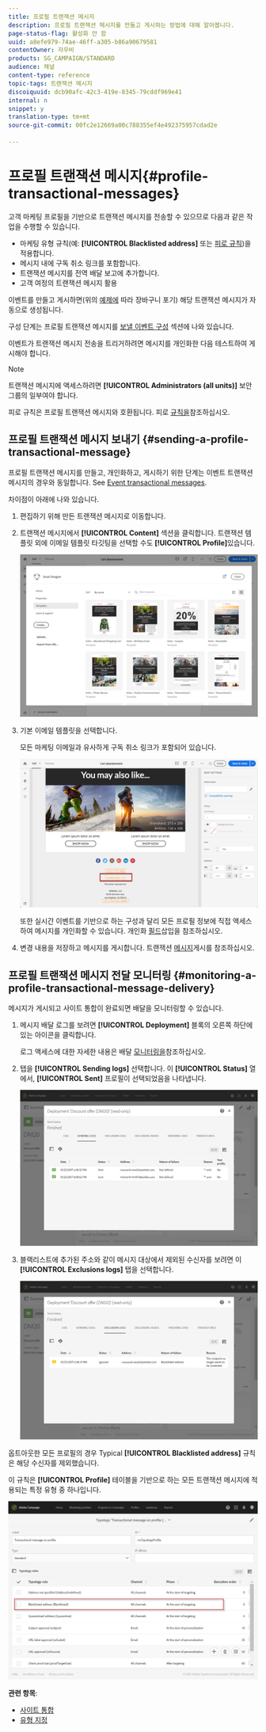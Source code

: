 ```yaml
---
title: 프로필 트랜잭션 메시지
description: 프로필 트랜잭션 메시지를 만들고 게시하는 방법에 대해 알아봅니다.
page-status-flag: 활성화 안 함
uuid: a8efe979-74ae-46ff-a305-b86a90679581
contentOwner: 자우비
products: SG_CAMPAIGN/STANDARD
audience: 채널
content-type: reference
topic-tags: 트랜잭션 메시지
discoiquuid: dcb90afc-42c3-419e-8345-79cddf969e41
internal: n
snippet: y
translation-type: tm+mt
source-git-commit: 00fc2e12669a00c788355ef4e492375957cdad2e

---
```



# 프로필 트랜잭션 메시지{#profile-transactional-messages}

고객 마케팅 프로필을 기반으로 트랜잭션 메시지를 전송할 수 있으므로 다음과 같은 작업을 수행할 수 있습니다.

* 마케팅 유형 규칙(예: **[!UICONTROL Blacklisted address]** 또는 [피로 규칙](../../administration/using/fatigue-rules.md))을 적용합니다.
* 메시지 내에 구독 취소 링크를 포함합니다.
* 트랜잭션 메시지를 전역 배달 보고에 추가합니다.
* 고객 여정의 트랜잭션 메시지 활용

이벤트를 만들고 게시하면(위의 [예제에](../../channels/using/about-transactional-messaging.md#transactional-messaging-operating-principle) 따라 장바구니 포기) 해당 트랜잭션 메시지가 자동으로 생성됩니다.

구성 단계는 프로필 트랜잭션 메시지를 [보낼 이벤트 구성](../../administration/using/configuring-transactional-messaging.md#use-case--configuring-an-event-to-send-a-transactional-message) 섹션에 나와 있습니다.

이벤트가 트랜잭션 메시지 전송을 트리거하려면 메시지를 개인화한 다음 테스트하여 게시해야 합니다.

>[!NOTE]
>
>트랜잭션 메시지에 액세스하려면 **[!UICONTROL Administrators (all units)]** 보안 그룹의 일부여야 합니다.
>
>피로 규칙은 프로필 트랜잭션 메시지와 호환됩니다. 피로 [규칙을](../../administration/using/fatigue-rules.md)참조하십시오.

## 프로필 트랜잭션 메시지 보내기 {#sending-a-profile-transactional-message}

프로필 트랜잭션 메시지를 만들고, 개인화하고, 게시하기 위한 단계는 이벤트 트랜잭션 메시지의 경우와 동일합니다. See [Event transactional messages](../../channels/using/event-transactional-messages.md).

차이점이 아래에 나와 있습니다.

1. 편집하기 위해 만든 트랜잭션 메시지로 이동합니다.
1. 트랜잭션 메시지에서 **[!UICONTROL Content]** 섹션을 클릭합니다. 트랜잭션 템플릿 외에 이메일 템플릿 타깃팅을 선택할 수도 **[!UICONTROL Profile]**&#x200B;있습니다.

   ![](assets/message-center_marketing_templates.png)

1. 기본 이메일 템플릿을 선택합니다.

   모든 마케팅 이메일과 유사하게 구독 취소 링크가 포함되어 있습니다.

   ![](assets/message-center_marketing_perso_unsubscription.png)

   또한 실시간 이벤트를 기반으로 하는 구성과 달리 모든 프로필 정보에 직접 액세스하여 메시지를 개인화할 수 있습니다. 개인화 [필드](../../designing/using/personalization.md#inserting-a-personalization-field)삽입을 참조하십시오.

1. 변경 내용을 저장하고 메시지를 게시합니다. 트랜잭션 [메시지](../../channels/using/event-transactional-messages.md#publishing-a-transactional-message)게시를 참조하십시오.

## 프로필 트랜잭션 메시지 전달 모니터링 {#monitoring-a-profile-transactional-message-delivery}

메시지가 게시되고 사이트 통합이 완료되면 배달을 모니터링할 수 있습니다.

1. 메시지 배달 로그를 보려면 **[!UICONTROL Deployment]** 블록의 오른쪽 하단에 있는 아이콘을 클릭합니다.

   로그 액세스에 대한 자세한 내용은 배달 [모니터링을](../../sending/using/monitoring-a-delivery.md)참조하십시오.

1. 탭을 **[!UICONTROL Sending logs]** 선택합니다. 이 **[!UICONTROL Status]** 열에서, **[!UICONTROL Sent]** 프로필이 선택되었음을 나타냅니다.

   ![](assets/message-center_marketing_sending_logs.png)

1. 블랙리스트에 추가된 주소와 같이 메시지 대상에서 제외된 수신자를 보려면 이 **[!UICONTROL Exclusions logs]** 탭을 선택합니다.

   ![](assets/message-center_marketing_exclusion_logs.png)

옵트아웃한 모든 프로필의 경우 Typical **[!UICONTROL Blacklisted address]** 규칙은 해당 수신자를 제외했습니다.

이 규칙은 **[!UICONTROL Profile]** 테이블을 기반으로 하는 모든 트랜잭션 메시지에 적용되는 특정 유형 중 하나입니다.

![](assets/message-center_marketing_typology.png)

**관련 항목**:

* [사이트 통합](../../administration/using/configuring-transactional-messaging.md#integrating-the-triggering-of-the-event-in-a-website)
* [유형 지정](../../administration/using/about-typology-rules.md)

